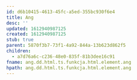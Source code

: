 ```yaml
---
id: d6b10415-4613-45fc-a5ed-355bc930f6e4
title: Ang
desc: ''
updated: 1612940987125
created: 1612940987125
stub: true
parent: 5870f3b7-73f1-4a92-844a-13b623d862f5
children:
  - a7d76a6c-c236-48e0-835f-81b3dee16c91
fname: ang.dd.html.ts.funkcja.html.element.ang
hpath: ang.dd.html.ts.funkcja.html.element.ang
---
```



